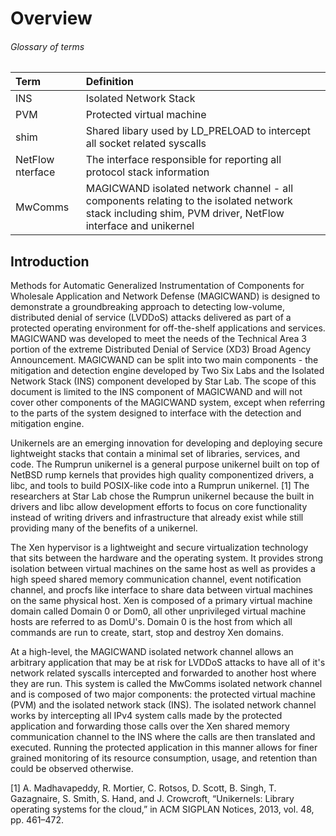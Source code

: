 
Overview
========

###### Glossary of terms

| Term    | Definition                                                                |
|:--------|:--------------------------------------------------------------------------|
| INS     | Isolated Network Stack                                                    |
| PVM     | Protected virtual machine                                                 |
| shim    | Shared libary used by LD_PRELOAD to intercept all socket related syscalls |
| NetFlow nterface | The interface responsible for reporting all protocol stack information |
| MwComms | MAGICWAND isolated network channel - all components relating to the isolated network stack including shim, PVM driver, NetFlow interface and unikernel |



Introduction
------------
Methods for Automatic Generalized Instrumentation of Components for Wholesale Application and Network Defense (MAGICWAND) is designed to demonstrate a groundbreaking approach to detecting low-volume, distributed denial of service (LVDDoS) attacks delivered as part of a protected operating environment for off-the-shelf applications and services. MAGICWAND was developed to meet the needs of the Technical Area 3 portion of the extreme Distributed Denial of Service (XD3) Broad Agency Announcement.  MAGICWAND can be split into two main components - the mitigation and detection engine developed by Two Six Labs and the Isolated Network Stack (INS) component developed by Star Lab.  The scope of this document is limited to the INS component of MAGICWAND and will not cover other components of the MAGICWAND system, except when referring to the parts of the system designed to interface with the detection and mitigation engine.

Unikernels are an emerging innovation for developing and deploying secure lightweight stacks that contain a minimal set of libraries, services, and code. The Rumprun unikernel is a general purpose unikernel built on top of NetBSD rump kernels that provides high quality componentized drivers, a libc, and tools to build POSIX-like code into a Rumprun unikernel. [1] The researchers at Star Lab chose the Rumprun unikernel because the built in drivers and libc allow development efforts to focus on core functionality instead of writing drivers and infrastructure that already exist while still providing many of the benefits of a unikernel.

The Xen hypervisor is a lightweight and secure virtualization technology that sits between the hardware and the operating system.  It provides strong isolation between virtual machines on the same host as well as provides a high speed shared memory communication channel, event notification channel, and procfs like interface to share data between virtual machines on the same physical host.  Xen is composed of a primary virtual machine domain called Domain 0 or Dom0, all other unprivileged virtual machine hosts are referred to as DomU's.  Domain 0 is the host from which all commands are run to create, start, stop and destroy Xen domains.

At a high-level, the MAGICWAND isolated network channel allows an arbitrary application that may be at risk for LVDDoS attacks to have all of it's network related syscalls intercepted and forwarded to another host where they are run. This system is called the MwComms isolated network channel and is composed of two major components: the protected virtual machine (PVM) and the isolated network stack (INS). The isolated network channel works by intercepting all IPv4 system calls made by the protected application and forwarding those calls over the Xen shared memory communication channel to the INS where the calls are then translated and executed. Running the protected application in this manner allows for finer grained monitoring of its resource consumption, usage, and retention than could be observed otherwise.


[1]	A. Madhavapeddy, R. Mortier, C. Rotsos, D. Scott, B. Singh, T. Gazagnaire, S. Smith, S. Hand, and J. Crowcroft, “Unikernels: Library operating systems for the cloud,” in ACM SIGPLAN Notices, 2013, vol. 48, pp. 461–472.
